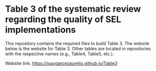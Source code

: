# Table 3 of the systematic review regarding the quality of SEL implementations

This repository contains the required files to build Table 3. The website below is the website for Table 3. Other tables are located in repositories with the respective names (e.g., Table4, Table5, etc.).

Website link: https://joaogarcezaurelio.github.io/Table3
